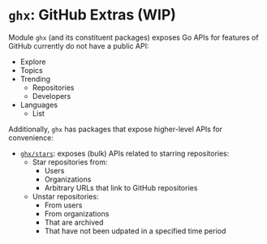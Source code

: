 # `ghx`: GitHub Extras (WIP)

Module `ghx` (and its constituent packages) exposes Go APIs for features of
GitHub currently do not have a public API:
* Explore
* Topics
* Trending
    * Repositories
    * Developers
* Languages
    * List

Additionally, `ghx` has packages that expose higher-level APIs for convenience:
* [`ghx/stars`](stars): exposes (bulk) APIs related to starring repositories:
    * Star repositories from:
        * Users
        * Organizations
        * Arbitrary URLs that link to GitHub repositories
    * Unstar repositories: 
        * From users
        * From organizations
        * That are archived
        * That have not been udpated in a specified time period